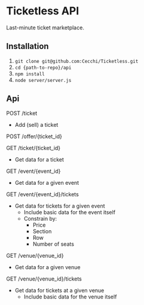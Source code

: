 Ticketless API
==============

Last-minute ticket marketplace.

Installation
------------

1. `git clone git@github.com:Cecchi/Ticketless.git`
2. `cd {path-to-repo}/api`
3. `npm install`
4. `node server/server.js`

Api
---

POST /ticket
  * Add (sell) a ticket

POST /offer/{ticket_id}

GET /ticket/{ticket_id}
  * Get data for a ticket

GET /event/{event_id}
  * Get data for a given event

GET /event/{event_id}/tickets
  * Get data for tickets for a given event
    * Include basic data for the event itself
    * Constrain by:
      * Price
      * Section
      * Row
      * Number of seats

GET /venue/{venue_id}
  * Get data for a given venue

GET /venue/{venue_id}/tickets
  * Get data for tickets at a given venue
    * Include basic data for the venue itself
